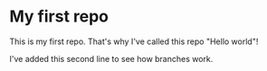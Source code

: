 # My first repo

This is my first repo. That's why I've called this repo "Hello world"!

I've added this second line to see how branches work.
